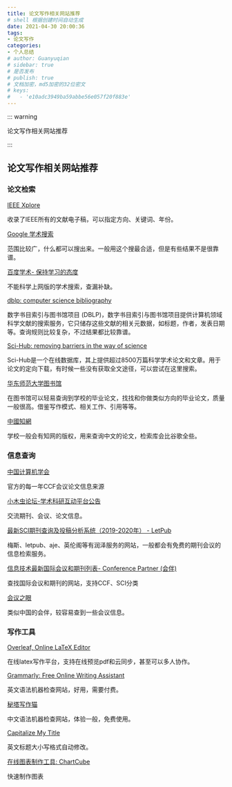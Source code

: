 ```yaml
---
title: 论文写作相关网站推荐
# shell 根据创建时间自动生成
date: 2021-04-30 20:00:36
tags:
- 论文写作
categories:
- 个人总结
# author: Guanyuqian
# sidebar: true
# 是否发布
# publish: true
# 文档加密，md5加密的32位密文
# keys:
# 	- 'e10adc3949ba59abbe56e057f20f883e'
---
```


::: warning

论文写作相关网站推荐

:::

<!-- more -->

## 论文写作相关网站推荐

### 论文检索

[IEEE Xplore](https://ieeexplore.ieee.org/)

收录了IEEE所有的文献电子稿，可以指定方向、关键词、年份。

[Google 学术搜索](http://scholar.google.cn/)

范围比较广，什么都可以搜出来。一般用这个搜最合适，但是有些结果不是很靠谱。

[百度学术- 保持学习的态度](https://xueshu.baidu.com/)

不能科学上网版的学术搜索，查漏补缺。

[dblp: computer science bibliography](https://dblp.org/)

数字书目索引与图书馆项目 (DBLP)，数字书目索引与图书馆项目提供计算机领域科学文献的搜索服务，它只储存这些文献的相关元数据，如标题，作者，发表日期等。查询规则比较复杂，不过结果都比较靠谱。

[Sci-Hub: removing barriers in the way of science](https://sci-hub.se/)

Sci-Hub是一个在线数据库，其上提供超过8500万篇科学学术论文和文章。用于论文的定向下载，有时候一些没有获取全文途径，可以尝试在这里搜索。

[华东师范大学图书馆](http://www.lib.ecnu.edu.cn/)

在图书馆可以轻易查询到学校的毕业论文，找找和你做类似方向的毕业论文，质量一般很高。借鉴写作模式、相关工作、引用等等。

[中國知網](http://cnki.sris.com.tw/)

学校一般会有知网的版权，用来查询中文的论文，检索库会比谷歌全些。

### 信息查询

[中国计算机学会](https://www.ccf.org.cn/)

官方的每一年CCF会议论文信息来源

[小木虫论坛-学术科研互动平台公告](http://muchong.com/bbs/)

交流期刊、会议、论文信息。

[最新SCI期刊查询及投稿分析系统（2019-2020年） - LetPub](https://www.letpub.com.cn/index.php?page=journalapp)

梅斯、letpub、aje、英伦阁等有润泽服务的网站，一般都会有免费的期刊会议的信息检索服务。

[信息技术最新国际会议和期刊列表- Conference Partner (会伴)](https://www.myhuiban.com/?lang=zh_cn)

查找国际会议和期刊的网站，支持CCF、SCI分类

[会议之眼](https://www.conferenceeye.cn/)

类似中国的会伴，较容易查到一些会议信息。

### 写作工具

[Overleaf, Online LaTeX Editor](https://www.overleaf.com/)

在线latex写作平台，支持在线预览pdf和云同步，甚至可以多人协作。

[Grammarly: Free Online Writing Assistant](https://www.grammarly.com/)

英文语法机器检查网站，好用，需要付费。

[秘塔写作猫](https://xiezuocat.com/)

中文语法机器检查网站，体验一般，免费使用。

[Capitalize My Title](https://capitalizemytitle.com/)

英文标题大小写格式自动修改。

[在线图表制作工具: ChartCube](https://chartcube.alipay.com/)

快速制作图表

